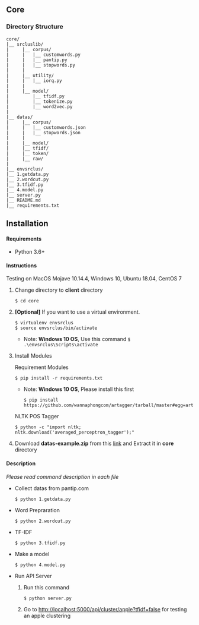 ## Core


### Directory Structure
  ```
  core/
  |__ srcluslib/
  |     |__ corpus/
  |     |   |__ customwords.py
  |     |   |__ pantip.py
  |     |   |__ stopwords.py
  |     |
  |     |__ utility/
  |     |   |__ iorq.py
  |     |
  |     |__ model/
  |         |__ tfidf.py
  |         |__ tokenize.py
  |         |__ word2vec.py
  |
  |__ datas/
  |     |__ corpus/  
  |     |   |__ customwords.json
  |     |   |__ stopwords.json
  |     |
  |     |__ model/
  |     |__ tfidf/
  |     |__ token/
  |     |__ raw/
  |
  |__ envsrclus/
  |__ 1.getdata.py
  |__ 2.wordcut.py
  |__ 3.tfidf.py
  |__ 4.model.py
  |__ server.py
  |__ README.md
  |__ requirements.txt 
  ```

## Installation

#### Requirements

- Python 3.6+

#### Instructions
Testing on MacOS Mojave 10.14.4, Windows 10, Ubuntu 18.04, CentOS 7

1. Change directory to **client** directory

	```
    $ cd core
    ```
 
2. **[Optional]** If you want to use a virtual environment.
	
    ```
    $ virtualenv envsrclus
    $ source envsrclus/bin/activate
    ```
    * Note: **Windows 10 OS**, Use this command
    ```$ .\envsrclus\Scripts\activate```
    
3. Install Modules

	Requirement Modules
 
	```
    $ pip install -r requirements.txt 
    ```
    
    * Note: **Windows 10 OS**, Please install this first
    
	    ```
	    $ pip install https://github.com/wannaphongcom/artagger/tarball/master#egg=artagger
	    ```
      
    NLTK POS Tagger

      ```
      $ python -c "import nltk; nltk.download('averaged_perceptron_tagger');"
      ```
  
4. Download **datas-example.zip** from this [link](https://drive.google.com/open?id=1NjvARd1gyEdhEpQX9zUi_OUsnLfXhz68) and Extract it in **core** directory
   
#### Description
  _Please read command description in each file_

  * Collect datas from pantip.com

    ```
    $ python 1.getdata.py 
    ```

  * Word Prepraration

    ```
    $ python 2.wordcut.py 
    ```

  * TF-IDF

    ```
    $ python 3.tfidf.py 
    ```

  * Make a model

    ```
    $ python 4.model.py 
    ```

  * Run API Server
    1. Run this command 

        ``` 
        $ python server.py 
        ```

    2. Go to [http://localhost:5000/api/cluster/apple?tfidf=false](http://localhost:5000/api/cluster/apple?tfidf=false) for testing an apple clustering
